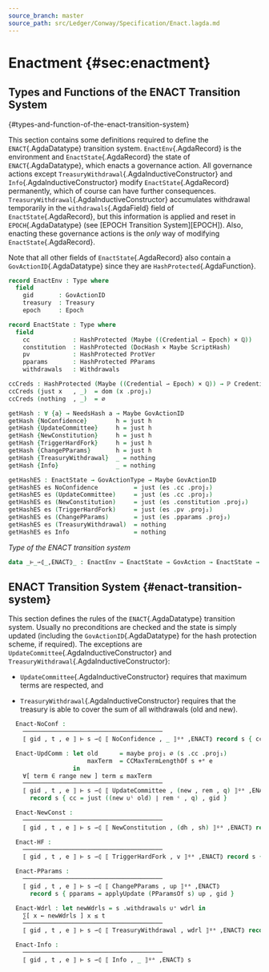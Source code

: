 ```yaml
---
source_branch: master
source_path: src/Ledger/Conway/Specification/Enact.lagda.md
---
```


# Enactment {#sec:enactment}

<!--
```agda
{-# OPTIONS --safe #-}

open import Data.Nat.Properties using (+-0-monoid)
open import Data.Rational using (ℚ)

open import Ledger.Prelude
open import Ledger.Conway.Specification.Gov.Base

module Ledger.Conway.Specification.Enact (gs : _) (open GovStructure gs) where

open import Ledger.Conway.Specification.Gov.Actions gs
```
-->


## Types and Functions of the <span class="AgdaDatatype">ENACT</span> Transition System
{#types-and-function-of-the-enact-transition-system}

This section contains some definitions required to define the
`ENACT`{.AgdaDatatype} transition system.  `EnactEnv`{.AgdaRecord} is the environment
and `EnactState`{.AgdaRecord} the state of `ENACT`{.AgdaDatatype}, which enacts a
governance action.  All governance actions except
`TreasuryWithdrawal`{.AgdaInductiveConstructor} and
`Info`{.AgdaInductiveConstructor} modify `EnactState`{.AgdaRecord} permanently,
which of course can have further consequences.
`TreasuryWithdrawal`{.AgdaInductiveConstructor} accumulates withdrawal temporarily in
the `withdrawals`{.AgdaField} field of `EnactState`{.AgdaRecord}, but this information
is applied and reset in `EPOCH`{.AgdaDatatype} (see [EPOCH Transition System][EPOCH]).
Also, enacting these governance actions is the *only* way of modifying
`EnactState`{.AgdaRecord}.

Note that all other fields of `EnactState`{.AgdaRecord} also contain a
`GovActionID`{.AgdaDatatype} since they are `HashProtected`{.AgdaFunction}.

```agda
record EnactEnv : Type where
  field
    gid       : GovActionID
    treasury  : Treasury
    epoch     : Epoch

record EnactState : Type where
  field
    cc            : HashProtected (Maybe ((Credential ⇀ Epoch) × ℚ))
    constitution  : HashProtected (DocHash × Maybe ScriptHash)
    pv            : HashProtected ProtVer
    pparams       : HashProtected PParams
    withdrawals   : Withdrawals
```

<!--
```agda
record HasEnactState {a} (A : Type a) : Type a where
  field EnactStateOf : A → EnactState
open HasEnactState ⦃...⦄ public

instance
  HasPParams-EnactState : HasPParams EnactState
  HasPParams-EnactState .PParamsOf = proj₁ ∘ EnactState.pparams

  HasccMaxTermLength-EnactState : HasCCMaxTermLength EnactState
  HasccMaxTermLength-EnactState .CCMaxTermLengthOf = PParams.ccMaxTermLength ∘ PParamsOf

  HasWithdrawals-EnactState : HasWithdrawals EnactState
  HasWithdrawals-EnactState .WithdrawalsOf = EnactState.withdrawals

  unquoteDecl HasCast-EnactEnv = derive-HasCast
    [ (quote EnactEnv , HasCast-EnactEnv) ]

open EnactState
```
-->

```agda
ccCreds : HashProtected (Maybe ((Credential ⇀ Epoch) × ℚ)) → ℙ Credential
ccCreds (just x   , _)  = dom (x .proj₁)
ccCreds (nothing  , _)  = ∅

getHash : ∀ {a} → NeedsHash a → Maybe GovActionID
getHash {NoConfidence}        h = just h
getHash {UpdateCommittee}     h = just h
getHash {NewConstitution}     h = just h
getHash {TriggerHardFork}     h = just h
getHash {ChangePParams}       h = just h
getHash {TreasuryWithdrawal}  _ = nothing
getHash {Info}                _ = nothing

getHashES : EnactState → GovActionType → Maybe GovActionID
getHashES es NoConfidence          = just (es .cc .proj₂)
getHashES es (UpdateCommittee)     = just (es .cc .proj₂)
getHashES es (NewConstitution)     = just (es .constitution .proj₂)
getHashES es (TriggerHardFork)     = just (es .pv .proj₂)
getHashES es (ChangePParams)       = just (es .pparams .proj₂)
getHashES es (TreasuryWithdrawal)  = nothing
getHashES es Info                  = nothing
```

*Type of the ENACT transition system*

```agda
data _⊢_⇀⦇_,ENACT⦈_ : EnactEnv → EnactState → GovAction → EnactState → Type
```

<!--
```agda
private variable
  s : EnactState
  up : PParamsUpdate
  new : Credential ⇀ Epoch
  rem : ℙ Credential
  q : ℚ
  dh : DocHash
  sh : Maybe ScriptHash
  v : ProtVer
  wdrl : Withdrawals
  t : Treasury
  gid : GovActionID
  e : Epoch

instance
  _ = +-0-monoid
```
-->


## <span class="AgdaDatatype">ENACT</span> Transition System {#enact-transition-system}

This section defines the rules of the `ENACT`{.AgdaDatatype} transition system.
Usually no preconditions are checked and the state is simply updated (including the
`GovActionID`{.AgdaDatatype} for the hash protection scheme, if
required).  The exceptions are `UpdateCommittee`{.AgdaInductiveConstructor} and
`TreasuryWithdrawal`{.AgdaInductiveConstructor}:

- `UpdateCommittee`{.AgdaInductiveConstructor} requires that maximum
  terms are respected, and

- `TreasuryWithdrawal`{.AgdaInductiveConstructor} requires that the
  treasury is able to cover the sum of all withdrawals (old and new).

<!--
```agda
open PParams using (ccMaxTermLength)
open EnactState using (cc)
data _⊢_⇀⦇_,ENACT⦈_ where
```
-->

```agda
  Enact-NoConf :
    ───────────────────────────────────────
    ⟦ gid , t , e ⟧ ⊢ s ⇀⦇ ⟦ NoConfidence , _ ⟧ᵍᵃ ,ENACT⦈ record s { cc = nothing , gid }

  Enact-UpdComm : let old      = maybe proj₁ ∅ (s .cc .proj₁)
                      maxTerm  = CCMaxTermLengthOf s +ᵉ e
                  in
    ∀[ term ∈ range new ] term ≤ maxTerm
    ───────────────────────────────────────
    ⟦ gid , t , e ⟧ ⊢ s ⇀⦇ ⟦ UpdateCommittee , (new , rem , q) ⟧ᵍᵃ ,ENACT⦈
      record s { cc = just ((new ∪ˡ old) ∣ rem ᶜ , q) , gid }

  Enact-NewConst :
    ───────────────────────────────────────
    ⟦ gid , t , e ⟧ ⊢ s ⇀⦇ ⟦ NewConstitution , (dh , sh) ⟧ᵍᵃ ,ENACT⦈ record s { constitution = (dh , sh) , gid }

  Enact-HF :
    ───────────────────────────────────────
    ⟦ gid , t , e ⟧ ⊢ s ⇀⦇ ⟦ TriggerHardFork , v ⟧ᵍᵃ ,ENACT⦈ record s { pv = v , gid }

  Enact-PParams :
    ───────────────────────────────────────
    ⟦ gid , t , e ⟧ ⊢ s ⇀⦇ ⟦ ChangePParams , up ⟧ᵍᵃ ,ENACT⦈
      record s { pparams = applyUpdate (PParamsOf s) up , gid }

  Enact-Wdrl : let newWdrls = s .withdrawals ∪⁺ wdrl in
    ∑[ x ← newWdrls ] x ≤ t
    ───────────────────────────────────────
    ⟦ gid , t , e ⟧ ⊢ s ⇀⦇ ⟦ TreasuryWithdrawal , wdrl ⟧ᵍᵃ ,ENACT⦈ record s { withdrawals = newWdrls }

  Enact-Info :
    ───────────────────────────────────────
    ⟦ gid , t , e ⟧ ⊢ s ⇀⦇ ⟦ Info , _ ⟧ᵍᵃ ,ENACT⦈ s
```

